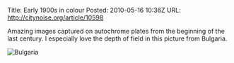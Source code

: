 Title: Early 1900s in colour
Posted: 2010-05-16 10:36Z
URL: http://citynoise.org/article/10598

Amazing images captured on autochrome plates from the 
beginning of the last century. I especially love the depth 
of field in this picture from Bulgaria.

![Bulgaria][1]

  [1]: /bulgaria.jpg